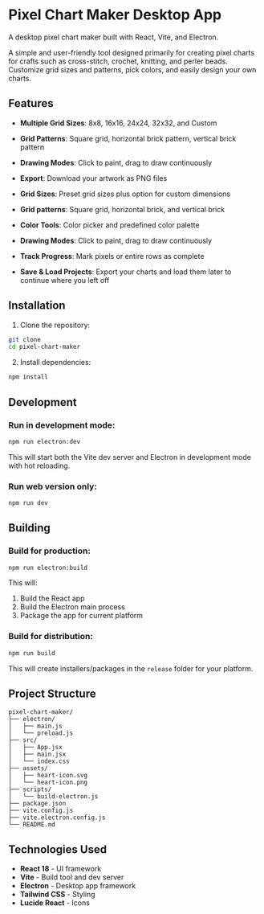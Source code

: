 # Pixel Chart Maker Desktop App

A desktop pixel chart maker built with React, Vite, and Electron.

A simple and user-friendly tool designed primarily for creating pixel charts for crafts such as cross-stitch, crochet, knitting, and perler beads. Customize grid sizes and patterns, pick colors, and easily design your own charts.

## Features

- **Multiple Grid Sizes**: 8x8, 16x16, 24x24, 32x32, and Custom
- **Grid Patterns**: Square grid, horizontal brick pattern, vertical brick pattern
- **Drawing Modes**: Click to paint, drag to draw continuously
- **Export**: Download your artwork as PNG files


- **Grid Sizes**: Preset grid sizes plus option for custom dimensions
- **Grid patterns**: Square grid, horizontal brick, and vertical brick
- **Color Tools**: Color picker and predefined color palette
- **Drawing Modes**: Click to paint, drag to draw continuously
- **Track Progress**: Mark pixels or entire rows as complete
- **Save & Load Projects**: Export your charts and load them later to continue where you left off


## Installation

1. Clone the repository:
```bash
git clone
cd pixel-chart-maker
```

2. Install dependencies:
```bash
npm install
```

## Development

### Run in development mode:
```bash
npm run electron:dev
```

This will start both the Vite dev server and Electron in development mode with hot reloading.

### Run web version only:
```bash
npm run dev
```

## Building

### Build for production:
```bash
npm run electron:build
```

This will:
1. Build the React app
2. Build the Electron main process
3. Package the app for current platform

### Build for distribution:
```bash
npm run build
```

This will create installers/packages in the `release` folder for your platform.

## Project Structure

```
pixel-chart-maker/
├── electron/
│   ├── main.js          
│   └── preload.js       
├── src/
│   ├── App.jsx         
│   ├── main.jsx        
│   └── index.css        
├── assets/
│   ├── heart-icon.svg         
│   └── heart-icon.png         
├── scripts/
│   └── build-electron.js 
├── package.json
├── vite.config.js      
├── vite.electron.config.js
└── README.md
```

## Technologies Used

- **React 18** - UI framework
- **Vite** - Build tool and dev server
- **Electron** - Desktop app framework
- **Tailwind CSS** - Styling
- **Lucide React** - Icons

